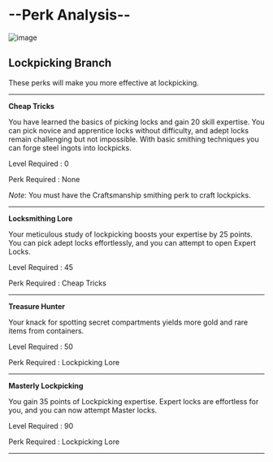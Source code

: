 # --Perk Analysis--
![image](https://user-images.githubusercontent.com/26418143/157954801-39939a81-8507-473b-b1de-86f54fdf4084.png)

## Lockpicking Branch

These perks will make you more effective at lockpicking.

---

**Cheap Tricks**

You have learned the basics of picking locks and gain 20 skill expertise. You can pick novice and apprentice locks without difficulty, and adept locks remain challenging but not impossible. With basic smithing techniques you can forge steel ingots into lockpicks.

Level Required : 0

Perk Required : None

_Note_: You must have the Craftsmanship smithing perk to craft lockpicks.

---

**Locksmithing Lore**

Your meticulous study of lockpicking boosts your expertise by 25 points. You can pick adept locks effortlessly, and you can attempt to open Expert Locks.

Level Required : 45

Perk Required : Cheap Tricks

---

**Treasure Hunter**

Your knack for spotting secret compartments yields more gold and rare items from containers.

Level Required : 50

Perk Required : Lockpicking Lore

---

**Masterly Lockpicking**

You gain 35 points of Lockpicking expertise. Expert locks are effortless for you, and you can now attempt Master locks.

Level Required : 90

Perk Required : Lockpicking Lore

---